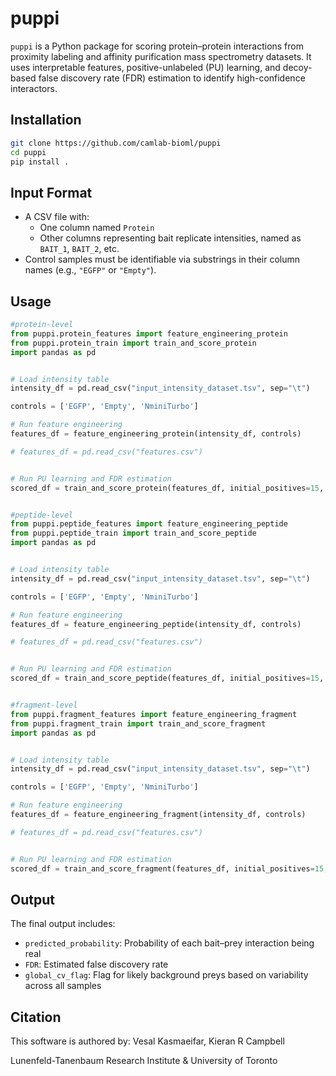 # puppi

`puppi` is a Python package for scoring protein–protein interactions from proximity labeling and affinity purification mass spectrometry datasets. It uses interpretable features, positive-unlabeled (PU) learning, and decoy-based false discovery rate (FDR) estimation to identify high-confidence interactors.

## Installation

```bash
git clone https://github.com/camlab-bioml/puppi
cd puppi
pip install .
```

## Input Format

- A CSV file with:
  - One column named `Protein`
  - Other columns representing bait replicate intensities, named as `BAIT_1`, `BAIT_2`, etc.
- Control samples must be identifiable via substrings in their column names (e.g., `"EGFP"` or `"Empty"`).

## Usage

```python
#protein-level
from puppi.protein_features import feature_engineering_protein
from puppi.protein_train import train_and_score_protein
import pandas as pd


# Load intensity table
intensity_df = pd.read_csv("input_intensity_dataset.tsv", sep="\t")

controls = ['EGFP', 'Empty', 'NminiTurbo']

# Run feature engineering
features_df = feature_engineering_protein(intensity_df, controls)

# features_df = pd.read_csv("features.csv")


# Run PU learning and FDR estimation
scored_df = train_and_score_protein(features_df, initial_positives=15, initial_negatives=200)


#peptide-level
from puppi.peptide_features import feature_engineering_peptide
from puppi.peptide_train import train_and_score_peptide
import pandas as pd


# Load intensity table
intensity_df = pd.read_csv("input_intensity_dataset.tsv", sep="\t")

controls = ['EGFP', 'Empty', 'NminiTurbo']

# Run feature engineering
features_df = feature_engineering_peptide(intensity_df, controls)

# features_df = pd.read_csv("features.csv")


# Run PU learning and FDR estimation
scored_df = train_and_score_peptide(features_df, initial_positives=15, initial_negatives=200)


#fragment-level
from puppi.fragment_features import feature_engineering_fragment
from puppi.fragment_train import train_and_score_fragment
import pandas as pd


# Load intensity table
intensity_df = pd.read_csv("input_intensity_dataset.tsv", sep="\t")

controls = ['EGFP', 'Empty', 'NminiTurbo']

# Run feature engineering
features_df = feature_engineering_fragment(intensity_df, controls)

# features_df = pd.read_csv("features.csv")


# Run PU learning and FDR estimation
scored_df = train_and_score_fragment(features_df, initial_positives=15, initial_negatives=200)
```

## Output

The final output includes:
- `predicted_probability`: Probability of each bait–prey interaction being real
- `FDR`: Estimated false discovery rate
- `global_cv_flag`: Flag for likely background preys based on variability across all samples

## Citation

This software is authored by: Vesal Kasmaeifar, Kieran R Campbell

Lunenfeld-Tanenbaum Research Institute & University of Toronto